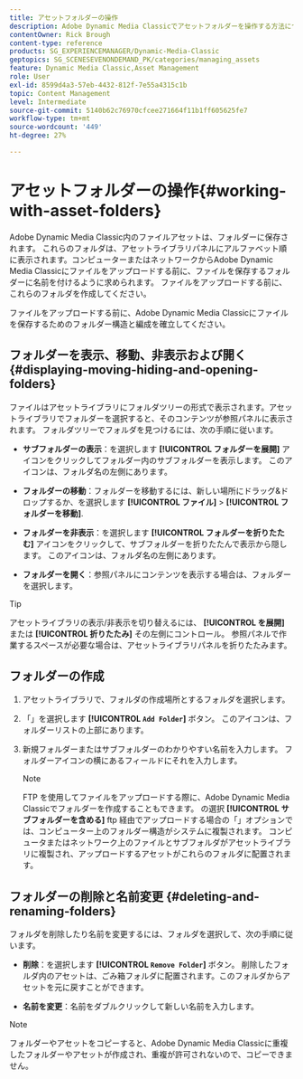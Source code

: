 ```yaml
---
title: アセットフォルダーの操作
description: Adobe Dynamic Media Classicでアセットフォルダーを操作する方法について説明します。
contentOwner: Rick Brough
content-type: reference
products: SG_EXPERIENCEMANAGER/Dynamic-Media-Classic
geptopics: SG_SCENESEVENONDEMAND_PK/categories/managing_assets
feature: Dynamic Media Classic,Asset Management
role: User
exl-id: 8599d4a3-57eb-4432-812f-7e55a4315c1b
topic: Content Management
level: Intermediate
source-git-commit: 5140b62c76970cfcee271664f11b1ff605625fe7
workflow-type: tm+mt
source-wordcount: '449'
ht-degree: 27%

---
```


# アセットフォルダーの操作{#working-with-asset-folders}

Adobe Dynamic Media Classic内のファイルアセットは、フォルダーに保存されます。 これらのフォルダは、アセットライブラリパネルにアルファベット順に表示されます。コンピューターまたはネットワークからAdobe Dynamic Media Classicにファイルをアップロードする前に、ファイルを保存するフォルダーに名前を付けるように求められます。 ファイルをアップロードする前に、これらのフォルダを作成してください。

ファイルをアップロードする前に、Adobe Dynamic Media Classicにファイルを保存するためのフォルダー構造と編成を確立してください。

## フォルダーを表示、移動、非表示および開く {#displaying-moving-hiding-and-opening-folders}

ファイルはアセットライブラリにフォルダツリーの形式で表示されます。アセットライブラリでフォルダーを選択すると、そのコンテンツが参照パネルに表示されます。 フォルダツリーでフォルダを見つけるには、次の手順に従います。

* **サブフォルダーの表示**：を選択します **[!UICONTROL フォルダーを展開]** アイコンをクリックしてフォルダー内のサブフォルダーを表示します。 このアイコンは、フォルダ名の左側にあります。

* **フォルダーの移動**：フォルダーを移動するには、新しい場所にドラッグ&amp;ドロップするか、を選択します **[!UICONTROL ファイル]** > **[!UICONTROL フォルダーを移動]**.

* **フォルダーを非表示**：を選択します **[!UICONTROL フォルダーを折りたたむ]** アイコンをクリックして、サブフォルダーを折りたたんで表示から隠します。 このアイコンは、フォルダ名の左側にあります。

* **フォルダーを開く**：参照パネルにコンテンツを表示する場合は、フォルダーを選択します。

>[!TIP]
>
>アセットライブラリの表示/非表示を切り替えるには、 **[!UICONTROL を展開]** または **[!UICONTROL 折りたたみ]** その左側にコントロール。 参照パネルで作業するスペースが必要な場合は、アセットライブラリパネルを折りたたみます。

## フォルダーの作成

1. アセットライブラリで、フォルダの作成場所とするフォルダを選択します。
1. 「」を選択します **[!UICONTROL `Add Folder`]** ボタン。 このアイコンは、フォルダーリストの上部にあります。
1. 新規フォルダーまたはサブフォルダーのわかりやすい名前を入力します。 フォルダーアイコンの横にあるフィールドにそれを入力します。

   >[!NOTE]
   >
   >FTP を使用してファイルをアップロードする際に、Adobe Dynamic Media Classicでフォルダーを作成することもできます。 の選択 **[!UICONTROL サブフォルダーを含める]** ftp 経由でアップロードする場合の「」オプションでは、コンピューター上のフォルダー構造がシステムに複製されます。 コンピュータまたはネットワーク上のファイルとサブフォルダがアセットライブラリに複製され、アップロードするアセットがこれらのフォルダに配置されます。

## フォルダーの削除と名前変更 {#deleting-and-renaming-folders}

フォルダを削除したり名前を変更するには、フォルダを選択して、次の手順に従います。

* **削除**：を選択します **[!UICONTROL `Remove Folder`]** ボタン。 削除したフォルダ内のアセットは、ごみ箱フォルダに配置されます。このフォルダからアセットを元に戻すことができます。

* **名前を変更**：名前をダブルクリックして新しい名前を入力します。

>[!NOTE]
>
>フォルダーやアセットをコピーすると、Adobe Dynamic Media Classicに重複したフォルダーやアセットが作成され、重複が許可されないので、コピーできません。
